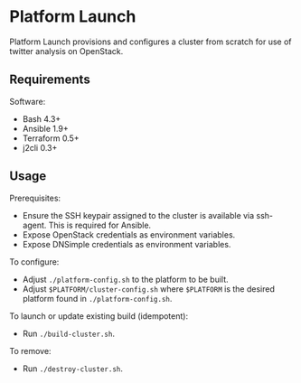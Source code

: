 # Platform Launch

Platform Launch provisions and configures a cluster from scratch for use of
twitter analysis on OpenStack.

## Requirements

Software:
- Bash 4.3+
- Ansible 1.9+
- Terraform 0.5+
- j2cli 0.3+

## Usage

Prerequisites:
- Ensure the SSH keypair assigned to the cluster is available via ssh-agent.
  This is required for Ansible.
- Expose OpenStack credentials as environment variables.
- Expose DNSimple credentials as environment variables.

To configure:
- Adjust `./platform-config.sh` to the platform to be built.
- Adjust `$PLATFORM/cluster-config.sh` where `$PLATFORM` is the desired platform
  found in `./platform-config.sh`.

To launch or update existing build (idempotent):
- Run `./build-cluster.sh`.

To remove:
- Run `./destroy-cluster.sh`.
